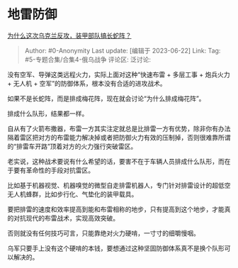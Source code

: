# 地雷防御
[为什么这次乌克兰反攻，装甲部队搞长蛇阵？](https://www.zhihu.com/question/606426947/answer/3084502859)

> Author: #0-Anonymity
> Last update: [编辑于 2023-06-22]
> Link:
> Tag: #5-专题合集/合集4-俄乌战争
> 评论区:
> 泛讨论:

没有空军、导弹这类远程火力，实际上面对这种“快速布雷 + 多层工事 + 炮兵火力 + 无人机 + 空军”的防御体系，根本没有合适的进攻战术。

如果不是长蛇阵，而是排成梅花阵，现在就会讨论“为什么排成梅花阵”。

排成什么队形，结果都一样。

自从有了火箭布撒器，布雷一方其实注定就总是比排雷一方有优势，除非你有办法隔着雷区把对方的布雷能力解决掉或者把防御火力有效的压制掉，否则很难靠所谓的“排雷车开路”顶着对方的火力强行突破雷区。

老实说，这种战术要说有什么希望的话，要害不在于车辆人员排成什么队形，而在于要有革命性的手段对抗雷区。

比如基于机器视觉、机器嗅觉的微型自走排雷机器人，专门针对排雷设计的超低空无人机蜂群，比如步行化、气垫化的装甲载具。

要把排雷的速度和效率提高到能和布雷相称的地步，只有提高到这个地步，才能真的对抗现代的布雷战术，实现高效突破。

否则就没有任何技巧可言，只能靠绝对火力硬啃，一寸寸的细嚼慢咽。

乌军只要手上没有这个硬啃的本钱，要想通过这种坚固防御体系真不是换个队形可以解决的。

